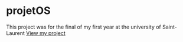 # projetOS

This project was for the final of my first year at the university of Saint-Laurent
[View my project](https://drive.google.com/file/d/1g5Vc0vRlnUSHKMRcfb02V0yZoPazZqul/view)
